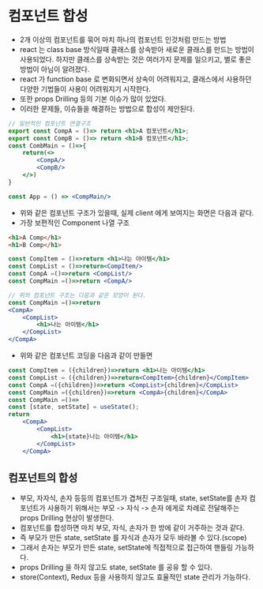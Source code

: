 # 컴포넌트 합성

- 2개 이상의 컴포넌트를 묶어 마치 하나의 컴포넌트 인것처럼 만드는 방법
- react 는 class base 방식일때 클래스를 상속받아 새로운 클래스를 만드는 방법이 사용되었다. 하지만 클래스를 상속받는 것은 여러가지 문제를 일으키고, 별로 좋은 방법이 아님이 알려졌다.
- react 가 function base 로 변화되면서 상속이 어려워지고, 클래스에서 사용하던 다양한 기법들이 사용이 어려워지기 시작한다.
- 또한 props Drilling 등의 기본 이슈가 많이 있었다.
- 이러한 문제들, 이슈들을 해결하는 방법으로 합성이 제안된다.

```jsx
// 일반적인 컴포넌트 연결구조
export const CompA = ()=> return <h1>A 컴포넌트</h1>;
export const CompB = ()=> return <h1>B 컴포넌트</h1>;
const CombMain = ()=>{
    return(<>
        <CompA/>
        <CompB/>
    </>)
}

const App = () => <CompMain/>

```

- 위와 같은 컴포넌트 구조가 있을때, 실제 client 에게 보여지는 화면은 다음과 같다.
- 가장 보편적인 Component 나열 구조

```html
<h1>A Comp</h1>
<h1>B Comp</h1>
```

```jsx
const CompItem = ()=>return <h1>나는 아이템</h1>
const CompList = ()=>return<CompItem/>
const CompA =()=>return <CompList/>
const CompMain =()=>return <CompA/>

// 위의 컴포넌트 구조는 다음과 같은 모양이 된다.
const CompMain =()=>return
<CompA>
    <CompList>
        <h1>나는 아이템</h1>
    </CompList>
</CompA>
```

- 위와 같은 컴포넌트 코딩을 다음과 같이 만들면

```jsx
const CompItem = ({children})=>return <h1>나는 아이템</h1>
const CompList = ({children})=>return<CompItem>{children}</CompItem>
const CompA =({children})=>return <CompList>{children}</CompList>
const CompMain =({children})=>return <CompA>{children}</CompA>
const CompMain =()=>
const [state, setState] = useState();
return
    <CompA>
        <CompList>
            <h1>{state}나는 아이템</h1>
        </CompList>
    </CompA>
```

## 컴포넌트의 합성

- 부모, 자자식, 손자 등등의 컴포넌트가 겹쳐진 구조일때, state, setState를 손자 컴포넌트가 사용하기 위해서는 부모 -> 자식 -> 손자 에게로 차례로 전달해주는 props Drilling 현상이 발생한다.
- 컴포넌트를 합성하면 마치 부모, 자식, 손자가 한 방에 같이 거주하는 것과 같다.
- 즉 부모가 만든 state, setState 를 자식과 손자가 모두 바라볼 수 있다.(scope)
- 그래서 손자는 부모가 만든 state, setState에 직접적으로 접근하여 핸들링 가능하다.
- props Drilling 을 하지 않고도 state, setState 를 공유 할 수 있다.
- store(Context), Redux 등을 사용하지 않고도 효율적인 state 관리가 가능하다.
